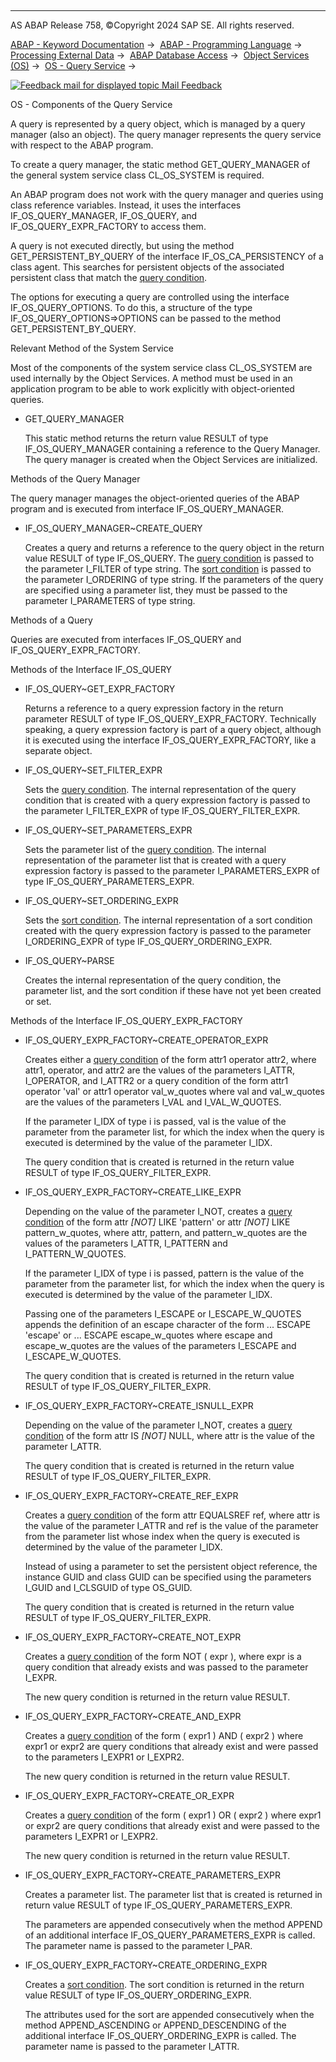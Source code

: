   

* * *

AS ABAP Release 758, ©Copyright 2024 SAP SE. All rights reserved.

[ABAP - Keyword Documentation](https://help.sap.com/doc/abapdocu_758_index_htm/7.58/en-US/abenabap.htm) →  [ABAP - Programming Language](https://help.sap.com/doc/abapdocu_758_index_htm/7.58/en-US/abenabap_reference.htm) →  [Processing External Data](https://help.sap.com/doc/abapdocu_758_index_htm/7.58/en-US/abenabap_language_external_data.htm) →  [ABAP Database Access](https://help.sap.com/doc/abapdocu_758_index_htm/7.58/en-US/abendb_access.htm) →  [Object Services (OS)](https://help.sap.com/doc/abapdocu_758_index_htm/7.58/en-US/abenabap_object_services.htm) →  [OS - Query Service](https://help.sap.com/doc/abapdocu_758_index_htm/7.58/en-US/abenabap_object_services_query.htm) → 

 [![](Mail.gif?object=Mail.gif "Feedback mail for displayed topic") Mail Feedback](mailto:f1_help@sap.com?subject=Feedback%20on%20ABAP%20Documentation&body=Document:%20OS%20-%20Components%20of%20the%20Query%20Service%2C%20ABENOS_QUERY_COMPS%2C%20758%0D%0A%0D%0AError:%0D%0A%0D%0A%0D%0A%0D%0ASuggestion%20for%20improvement:)

OS - Components of the Query Service

A query is represented by a query object, which is managed by a query manager (also an object). The query manager represents the query service with respect to the ABAP program.

To create a query manager, the static method GET\_QUERY\_MANAGER of the general system service class CL\_OS\_SYSTEM is required.

An ABAP program does not work with the query manager and queries using class reference variables. Instead, it uses the interfaces IF\_OS\_QUERY\_MANAGER, IF\_OS\_QUERY, and IF\_OS\_QUERY\_EXPR\_FACTORY to access them.

A query is not executed directly, but using the method GET\_PERSISTENT\_BY\_QUERY of the interface IF\_OS\_CA\_PERSISTENCY of a class agent. This searches for persistent objects of the associated persistent class that match the [query condition](https://help.sap.com/doc/abapdocu_758_index_htm/7.58/en-US/abenos_query_filter_cond.htm).

The options for executing a query are controlled using the interface IF\_OS\_QUERY\_OPTIONS. To do this, a structure of the type IF\_OS\_QUERY\_OPTIONS=>OPTIONS can be passed to the method GET\_PERSISTENT\_BY\_QUERY.

Relevant Method of the System Service   

Most of the components of the system service class CL\_OS\_SYSTEM are used internally by the Object Services. A method must be used in an application program to be able to work explicitly with object-oriented queries.

-   GET\_QUERY\_MANAGER
    
    This static method returns the return value RESULT of type IF\_OS\_QUERY\_MANAGER containing a reference to the Query Manager. The query manager is created when the Object Services are initialized.
    

Methods of the Query Manager   

The query manager manages the object-oriented queries of the ABAP program and is executed from interface IF\_OS\_QUERY\_MANAGER.

-   IF\_OS\_QUERY\_MANAGER~CREATE\_QUERY
    
    Creates a query and returns a reference to the query object in the return value RESULT of type IF\_OS\_QUERY. The [query condition](https://help.sap.com/doc/abapdocu_758_index_htm/7.58/en-US/abenos_query_filter_cond.htm) is passed to the parameter I\_FILTER of type string. The [sort condition](https://help.sap.com/doc/abapdocu_758_index_htm/7.58/en-US/abenos_query_sort_cond.htm) is passed to the parameter I\_ORDERING of type string. If the parameters of the query are specified using a parameter list, they must be passed to the parameter I\_PARAMETERS of type string.
    

Methods of a Query   

Queries are executed from interfaces IF\_OS\_QUERY and IF\_OS\_QUERY\_EXPR\_FACTORY.

Methods of the Interface IF\_OS\_QUERY   

-   IF\_OS\_QUERY~GET\_EXPR\_FACTORY
    
    Returns a reference to a query expression factory in the return parameter RESULT of type IF\_OS\_QUERY\_EXPR\_FACTORY. Technically speaking, a query expression factory is part of a query object, although it is executed using the interface IF\_OS\_QUERY\_EXPR\_FACTORY, like a separate object.
    
-   IF\_OS\_QUERY~SET\_FILTER\_EXPR
    
    Sets the [query condition](https://help.sap.com/doc/abapdocu_758_index_htm/7.58/en-US/abenos_query_filter_cond.htm). The internal representation of the query condition that is created with a query expression factory is passed to the parameter I\_FILTER\_EXPR of type IF\_OS\_QUERY\_FILTER\_EXPR.
    
-   IF\_OS\_QUERY~SET\_PARAMETERS\_EXPR
    
    Sets the parameter list of the [query condition](https://help.sap.com/doc/abapdocu_758_index_htm/7.58/en-US/abenos_query_filter_cond.htm). The internal representation of the parameter list that is created with a query expression factory is passed to the parameter I\_PARAMETERS\_EXPR of type IF\_OS\_QUERY\_PARAMETERS\_EXPR.
    
-   IF\_OS\_QUERY~SET\_ORDERING\_EXPR
    
    Sets the [sort condition](https://help.sap.com/doc/abapdocu_758_index_htm/7.58/en-US/abenos_query_sort_cond.htm). The internal representation of a sort condition created with the query expression factory is passed to the parameter I\_ORDERING\_EXPR of type IF\_OS\_QUERY\_ORDERING\_EXPR.
    
-   IF\_OS\_QUERY~PARSE
    
    Creates the internal representation of the query condition, the parameter list, and the sort condition if these have not yet been created or set.
    

Methods of the Interface IF\_OS\_QUERY\_EXPR\_FACTORY   

-   IF\_OS\_QUERY\_EXPR\_FACTORY~CREATE\_OPERATOR\_EXPR
    
    Creates either a [query condition](https://help.sap.com/doc/abapdocu_758_index_htm/7.58/en-US/abenos_query_filter_cond.htm) of the form
    attr1 operator attr2,
    where attr1, operator, and attr2 are the values of the parameters I\_ATTR, I\_OPERATOR, and I\_ATTR2 or a query condition of the form
    attr1 operator 'val' or
    attr1 operator val\_w\_quotes
    where val and val\_w\_quotes are the values of the parameters I\_VAL and I\_VAL\_W\_QUOTES.
    
    If the parameter I\_IDX of type i is passed, val is the value of the parameter from the parameter list, for which the index when the query is executed is determined by the value of the parameter I\_IDX.
    
    The query condition that is created is returned in the return value RESULT of type IF\_OS\_QUERY\_FILTER\_EXPR.
    
-   IF\_OS\_QUERY\_EXPR\_FACTORY~CREATE\_LIKE\_EXPR
    
    Depending on the value of the parameter I\_NOT, creates a [query condition](https://help.sap.com/doc/abapdocu_758_index_htm/7.58/en-US/abenos_query_filter_cond.htm) of the form
    attr *\[*NOT*\]* LIKE 'pattern' or
    attr *\[*NOT*\]* LIKE pattern\_w\_quotes,
    where attr, pattern, and pattern\_w\_quotes are the values of the parameters I\_ATTR, I\_PATTERN and I\_PATTERN\_W\_QUOTES.
    
    If the parameter I\_IDX of type i is passed, pattern is the value of the parameter from the parameter list, for which the index when the query is executed is determined by the value of the parameter I\_IDX.
    
    Passing one of the parameters I\_ESCAPE or I\_ESCAPE\_W\_QUOTES appends the definition of an escape character of the form ... ESCAPE 'escape' or ... ESCAPE escape\_w\_quotes where escape and escape\_w\_quotes are the values of the parameters I\_ESCAPE and I\_ESCAPE\_W\_QUOTES.
    
    The query condition that is created is returned in the return value RESULT of type IF\_OS\_QUERY\_FILTER\_EXPR.
    
-   IF\_OS\_QUERY\_EXPR\_FACTORY~CREATE\_ISNULL\_EXPR
    
    Depending on the value of the parameter I\_NOT, creates a [query condition](https://help.sap.com/doc/abapdocu_758_index_htm/7.58/en-US/abenos_query_filter_cond.htm) of the form
    attr IS *\[*NOT*\]* NULL,
    where attr is the value of the parameter I\_ATTR.
    
    The query condition that is created is returned in the return value RESULT of type IF\_OS\_QUERY\_FILTER\_EXPR.
    
-   IF\_OS\_QUERY\_EXPR\_FACTORY~CREATE\_REF\_EXPR
    
    Creates a [query condition](https://help.sap.com/doc/abapdocu_758_index_htm/7.58/en-US/abenos_query_filter_cond.htm) of the form
    attr EQUALSREF ref,
    where attr is the value of the parameter I\_ATTR and ref is the value of the parameter from the parameter list whose index when the query is executed is determined by the value of the parameter I\_IDX.
    
    Instead of using a parameter to set the persistent object reference, the instance GUID and class GUID can be specified using the parameters I\_GUID and I\_CLSGUID of type OS\_GUID.
    
    The query condition that is created is returned in the return value RESULT of type IF\_OS\_QUERY\_FILTER\_EXPR.
    
-   IF\_OS\_QUERY\_EXPR\_FACTORY~CREATE\_NOT\_EXPR
    
    Creates a [query condition](https://help.sap.com/doc/abapdocu_758_index_htm/7.58/en-US/abenos_query_filter_cond.htm) of the form
    NOT ( expr ),
    where expr is a query condition that already exists and was passed to the parameter I\_EXPR.
    
    The new query condition is returned in the return value RESULT.
    
-   IF\_OS\_QUERY\_EXPR\_FACTORY~CREATE\_AND\_EXPR
    
    Creates a [query condition](https://help.sap.com/doc/abapdocu_758_index_htm/7.58/en-US/abenos_query_filter_cond.htm) of the form
    ( expr1 ) AND ( expr2 )
    where expr1 or expr2 are query conditions that already exist and were passed to the parameters I\_EXPR1 or I\_EXPR2.
    
    The new query condition is returned in the return value RESULT.
    
-   IF\_OS\_QUERY\_EXPR\_FACTORY~CREATE\_OR\_EXPR
    
    Creates a [query condition](https://help.sap.com/doc/abapdocu_758_index_htm/7.58/en-US/abenos_query_filter_cond.htm) of the form
    ( expr1 ) OR ( expr2 )
    where expr1 or expr2 are query conditions that already exist and were passed to the parameters I\_EXPR1 or I\_EXPR2.
    
    The new query condition is returned in the return value RESULT.
    
-   IF\_OS\_QUERY\_EXPR\_FACTORY~CREATE\_PARAMETERS\_EXPR
    
    Creates a parameter list. The parameter list that is created is returned in return value RESULT of type IF\_OS\_QUERY\_PARAMETERS\_EXPR.
    
    The parameters are appended consecutively when the method APPEND of an additional interface IF\_OS\_QUERY\_PARAMETERS\_EXPR is called. The parameter name is passed to the parameter I\_PAR.
    
-   IF\_OS\_QUERY\_EXPR\_FACTORY~CREATE\_ORDERING\_EXPR
    
    Creates a [sort condition](https://help.sap.com/doc/abapdocu_758_index_htm/7.58/en-US/abenos_query_sort_cond.htm). The sort condition is returned in the return value RESULT of type IF\_OS\_QUERY\_ORDERING\_EXPR.
    
    The attributes used for the sort are appended consecutively when the method APPEND\_ASCENDING or APPEND\_DESCENDING of the additional interface IF\_OS\_QUERY\_ORDERING\_EXPR is called. The parameter name is passed to the parameter I\_ATTR.